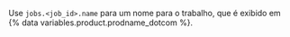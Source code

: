 Use `jobs.<job_id>.name` para um nome para o trabalho, que é exibido em {% data variables.product.prodname_dotcom %}.
